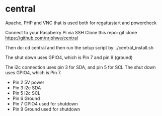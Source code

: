 # central

Apache, PHP and VNC that is used both for regattastart and powercheck

Connect to your Raspberry Pi via SSH Clone this repo: git clone https://github.com/nrjphwe/central 

Then do:
cd central
and then run the setup script by: ./central_install.sh

The shut down uses GPIO4, which is Pin 7 and pin 9 (ground)

The i2c connection uses pin 3 for SDA, and pin 5 for SCL
The shut down uses GPIO4, which is Pin 7.

- Pin 2 5V power
- Pin 3 i2c SDA
- Pin 5 i2c SCL
- Pin 6 Ground
- Pin 7 GPIO4 used for shutdown
- Pin 9 Ground used for shutdown
